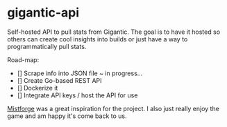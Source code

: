 # gigantic-api

Self-hosted API to pull stats from Gigantic. The goal is to have it hosted so others can create cool insights into builds or just have a way to programmatically pull stats.

Road-map:
- [] Scrape info into JSON file ~ in progress...
- [] Create Go-based REST API
- [] Dockerize it
- [] Integrate API keys / host the API for use

[Mistforge](https://mistforge.net/en-US/news) was a great inspiration for the project. I also just really enjoy the game and am happy it's come back to us.
